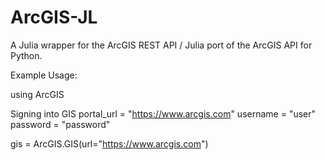 # ArcGIS-JL
A Julia wrapper for the ArcGIS  REST API / Julia port of the ArcGIS API for Python.

Example Usage:

using ArcGIS

Signing into GIS
portal_url = "https://www.arcgis.com"
username = "user"
password = "password"

gis = ArcGIS.GIS(url="https://www.arcgis.com")
